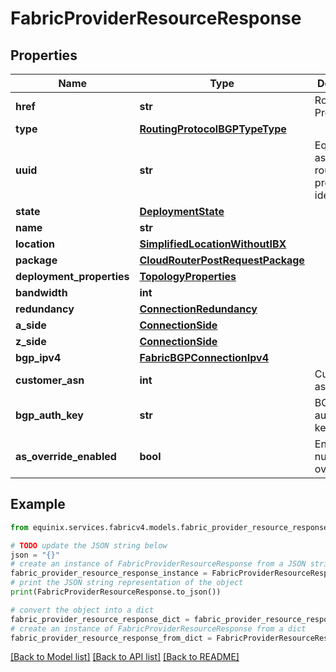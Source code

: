 # FabricProviderResourceResponse


## Properties

Name | Type | Description | Notes
------------ | ------------- | ------------- | -------------
**href** | **str** | Route Protocol URI | [optional] [readonly] 
**type** | [**RoutingProtocolBGPTypeType**](RoutingProtocolBGPTypeType.md) |  | 
**uuid** | **str** | Equinix-assigned route protocol identifier | [optional] 
**state** | [**DeploymentState**](DeploymentState.md) |  | 
**name** | **str** |  | 
**location** | [**SimplifiedLocationWithoutIBX**](SimplifiedLocationWithoutIBX.md) |  | 
**package** | [**CloudRouterPostRequestPackage**](CloudRouterPostRequestPackage.md) |  | 
**deployment_properties** | [**TopologyProperties**](TopologyProperties.md) |  | 
**bandwidth** | **int** |  | 
**redundancy** | [**ConnectionRedundancy**](ConnectionRedundancy.md) |  | 
**a_side** | [**ConnectionSide**](ConnectionSide.md) |  | 
**z_side** | [**ConnectionSide**](ConnectionSide.md) |  | 
**bgp_ipv4** | [**FabricBGPConnectionIpv4**](FabricBGPConnectionIpv4.md) |  | 
**customer_asn** | **int** | Customer asn | 
**bgp_auth_key** | **str** | BGP authorization key | 
**as_override_enabled** | **bool** | Enable AS number override | [optional] 

## Example

```python
from equinix.services.fabricv4.models.fabric_provider_resource_response import FabricProviderResourceResponse

# TODO update the JSON string below
json = "{}"
# create an instance of FabricProviderResourceResponse from a JSON string
fabric_provider_resource_response_instance = FabricProviderResourceResponse.from_json(json)
# print the JSON string representation of the object
print(FabricProviderResourceResponse.to_json())

# convert the object into a dict
fabric_provider_resource_response_dict = fabric_provider_resource_response_instance.to_dict()
# create an instance of FabricProviderResourceResponse from a dict
fabric_provider_resource_response_from_dict = FabricProviderResourceResponse.from_dict(fabric_provider_resource_response_dict)
```
[[Back to Model list]](../README.md#documentation-for-models) [[Back to API list]](../README.md#documentation-for-api-endpoints) [[Back to README]](../README.md)


